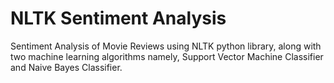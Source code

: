 # NLTK Sentiment Analysis

Sentiment Analysis of Movie Reviews using NLTK python library, along with two machine learning algorithms namely, Support Vector Machine Classifier and Naive Bayes Classifier. 
